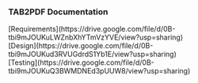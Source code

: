 
<h3>TAB2PDF Documentation </h3>
[Requirements](https://drive.google.com/file/d/0B-tbi9mJOUKuLWZnbXhYTmVzYVE/view?usp=sharing)<br/>
[Design](https://drive.google.com/file/d/0B-tbi9mJOUKud3RVUGdrdS1Yb1E/view?usp=sharing)<br/>
[Testing](https://drive.google.com/file/d/0B-tbi9mJOUKuQ3BWMDNEd3pUUW8/view?usp=sharing)
